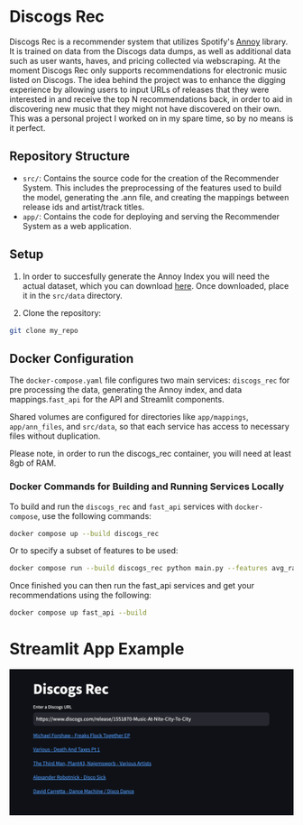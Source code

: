 # Discogs Rec
Discogs Rec is a recommender system that utilizes Spotify's [Annoy](https://github.com/spotify/annoy) library. It is trained on data from the Discogs data dumps, as well as additional data such as user wants, haves, and pricing collected via webscraping. At the moment Discogs Rec only supports recommendations for electronic music listed on Discogs. The idea behind the project was to enhance the digging experience by allowing users to input URLs of releases that they were interested in and receive the top N recommendations back, in order to aid in discovering new music that they might not have discovered on their own. This was a personal project I worked on in my spare time, so by no means is it perfect.


## Repository Structure
- `src/`: Contains the source code for the creation of the Recommender System. This includes the preprocessing of the features used to build the model, generating the .ann file, and creating the mappings between release ids and artist/track titles.
- `app/`: Contains the code for deploying and serving the Recommender System as a web application.

## Setup
1. In order to succesfully generate the Annoy Index you will need the actual dataset, which you can download [here](https://drive.google.com/file/d/1fxCiMm5rDNlEl7bxkLJS91ap3vBMLiOQ/view?usp=sharing). Once downloaded, place it in the `src/data` directory. 
 

2. Clone the repository:
```bash
git clone my_repo
```

## Docker Configuration

The `docker-compose.yaml` file configures two main services: `discogs_rec` for pre processing the data, generating the Annoy index, and data mappings.`fast_api` for the API and Streamlit components.

Shared volumes are configured for directories like `app/mappings`, `app/ann_files`, and `src/data`, so that each service has access to necessary files without duplication.

Please note, in order to run the discogs_rec container, you will need at least 8gb of RAM.
### Docker Commands for Building and Running Services Locally

To build and run the `discogs_rec` and `fast_api` services with `docker-compose`, use the following commands:
```bash
docker compose up --build discogs_rec
```
Or to specify a subset of features to be used:
```bash
docker compose run --build discogs_rec python main.py --features avg_rating low median high countries styles
```
Once finished you can then run the fast_api services and get your recommendations using the following:
```bash
docker compose up fast_api --build
```





# Streamlit App Example
![Alt text](images/demo.png)